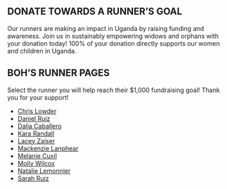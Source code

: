 ## DONATE TOWARDS A RUNNER’S GOAL
Our runners are making an impact in Uganda by raising funding and awareness. Join us in sustainably empowering widows and orphans with your donation today! 100% of your donation directly supports our women and children in Uganda.

## BOH’S RUNNER PAGES
Select the runner you will help reach their $1,000 fundraising goal! Thank you for your support!

* [Chris Lowder](https://becauseofhope.webconnex.com/SBMChris)
* [Daniel Ruiz](https://becauseofhope.webconnex.com/SBMDaniel)
* [Dalia Caballero](https://becauseofhope.webconnex.com/SBMDalia)
* [Kara Randall](https://becauseofhope.webconnex.com/SBMKara)
* [Lacey Zaiser](https://becauseofhope.webconnex.com/SBMLacey)
* [Mackenzie Lanphear](https://becauseofhope.webconnex.com/SBMKenz)
* [Melanie Cuxil](https://becauseofhope.webconnex.com/SBMMelanie)
* [Molly Wilcox](https://becauseofhope.webconnex.com/SBMMolly)
* [Natalie Lemonnier](https://becauseofhope.webconnex.com/SBMNatalie)
* [Sarah Ruiz](https://becauseofhope.webconnex.com/SBMSarah)

